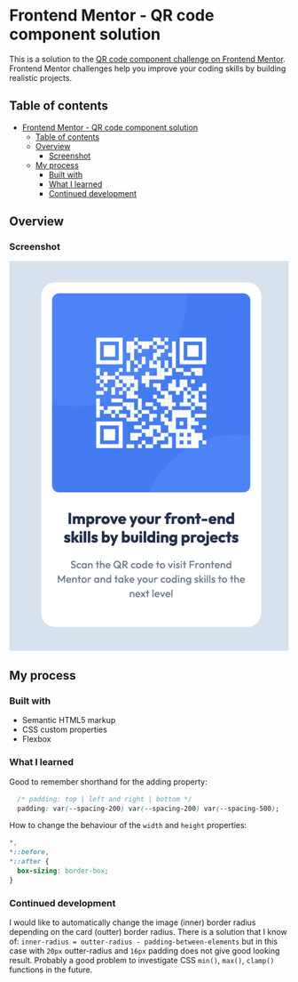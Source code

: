 # Frontend Mentor - QR code component solution

This is a solution to the [QR code component challenge on Frontend Mentor](https://www.frontendmentor.io/challenges/qr-code-component-iux_sIO_H). Frontend Mentor challenges help you improve your coding skills by building realistic projects. 

## Table of contents

- [Frontend Mentor - QR code component solution](#frontend-mentor---qr-code-component-solution)
  - [Table of contents](#table-of-contents)
  - [Overview](#overview)
    - [Screenshot](#screenshot)
  - [My process](#my-process)
    - [Built with](#built-with)
    - [What I learned](#what-i-learned)
    - [Continued development](#continued-development)

## Overview

### Screenshot

![](./result.png)

## My process

### Built with

- Semantic HTML5 markup
- CSS custom properties
- Flexbox

### What I learned

Good to remember shorthand for the adding property:
```css
  /* padding: top | left and right | bottom */
  padding: var(--spacing-200) var(--spacing-200) var(--spacing-500);
```
How to change the behaviour of the `width` and `height` properties:
```css
*,
*::before,
*::after {
  box-sizing: border-box;
}
```

### Continued development

I would like to automatically change the image (inner) border radius depending on the card (outter) border radius. There is a solution that I know of: `inner-radius = outter-radius - padding-between-elements` but in this case with `20px` outter-radius and `16px` padding does not give good looking result.
Probably a good problem to investigate CSS `min()`, `max()`, `clamp()` functions in the future.